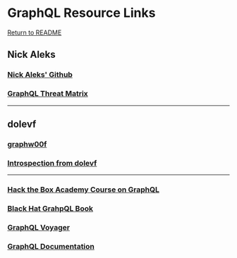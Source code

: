 # GraphQL Resource Links<a id='1.o'></a>
[Return to README](https://github.com/chxsec/GraphQL/blob/main/README.md)
## Nick Aleks
### [Nick Aleks' Github](https://github.com/nicholasaleks)
### [GraphQL Threat Matrix](https://github.com/nicholasaleks/graphql-threat-matrix?tab=readme-ov-file)
***
## dolevf
### [graphw00f](https://github.com/dolevf/graphw00f)
### [Introspection from dolevf](https://github.com/dolevf/Black-Hat-GraphQL/blob/master/queries/introspection_query.txt)
***
### [Hack the Box Academy Course on GraphQL](https://academy.hackthebox.com/module/271/section/3127)
### [Black Hat GrahpQL Book](https://nostarch.com/black-hat-graphql)
### [GraphQL Voyager](https://graphql-kit.com/graphql-voyager/)
### [GraphQL Documentation](https://graphql.org/learn/)
